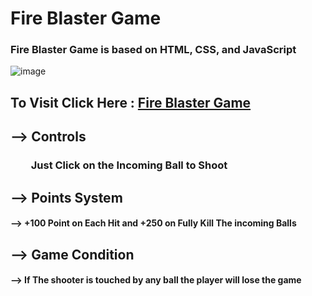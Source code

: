 # Fire Blaster Game

### Fire Blaster Game is based on HTML, CSS, and JavaScript

![image](https://user-images.githubusercontent.com/65014926/190912452-573fa14f-ba80-4bff-af6b-c50f21d4b7d2.png)


## To Visit Click Here : <a href = "#">Fire Blaster Game</a>

## --> Controls

### &emsp;&emsp;Just Click on the Incoming  Ball to Shoot




## --> Points System

#### -->  +100 Point on Each Hit and +250 on Fully Kill The incoming Balls 


## --> Game Condition

#### --> If The shooter is touched by any ball the player will lose the game
